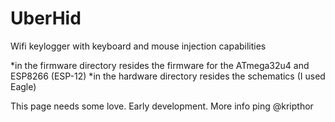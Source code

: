 # UberHid
Wifi keylogger with keyboard and mouse injection capabilities

*in the firmware directory resides the firmware for the ATmega32u4 and ESP8266 (ESP-12)
*in the hardware directory resides the schematics (I used Eagle)

This page needs some love. Early development. More info ping @kripthor
